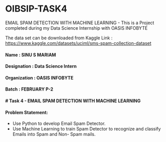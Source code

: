 # OIBSIP-TASK4
EMAIL SPAM DETECTION WITH MACHINE LEARNING - This is a Project completed during my Data Science Internship with OASIS INFOBYTE

The data set can be downloaded from Kaggle Link : https://www.kaggle.com/datasets/uciml/sms-spam-collection-dataset

#### Name : SINU S MARIAM
#### Designation : Data Science Intern  
#### Organization : OASIS INFOBYTE
#### Batch : FEBRUARY P-2
#### # Task 4 - EMAIL SPAM DETECTION WITH MACHINE LEARNING
#### Problem Statement:
* Use Python to develop Email Spam Detector.
* Use Machine Learning to train Spam Detector to recognize and classify Emails into Spam and Non- Spam mails.
